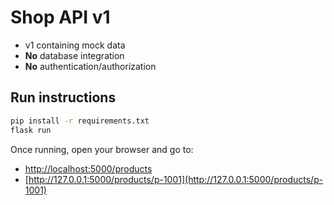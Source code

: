 # Shop API v1

- v1 containing mock data
- **No** database integration
- **No** authentication/authorization

## Run instructions

```bash
pip install -r requirements.txt
flask run
```

Once running, open your browser and go to:
- [http://localhost:5000/products](http://localhost:5000/products)
- [http://127.0.0.1:5000/products/p-1001](http://127.0.0.1:5000/products/p-1001)